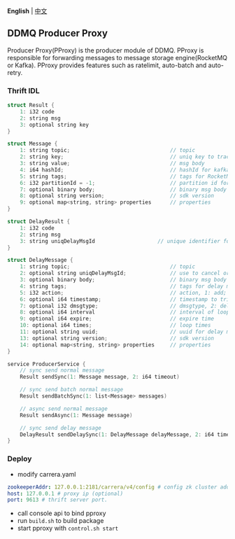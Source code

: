 **English** | [中文](./README_CN.md)
## DDMQ Producer Proxy ##

Producer Proxy(PProxy) is the producer module of DDMQ. PProxy is responsible for forwarding messages to message storage engine(RocketMQ or Kafka). PProxy provides features such as ratelimit, auto-batch and auto-retry.


### Thrift IDL ###

```c++
struct Result {
	1: i32 code
	2: string msg
	3: optional string key
}

struct Message {
    1: string topic;			                    // topic
    2: string key;				                    // uniq key to trace or get the partition
    3: string value;			                    // msg body
    4: i64 hashId;                                  // hashId for kafka partation.
    5: string tags;                                 // tags for RocketMQ message.
    6: i32 partitionId = -1;                        // partition id for kafka, -1: use hashId; -2: rand to get
    7: optional binary body;	                    // binary msg body
    8: optional string version;                     // sdk version
    9: optional map<string, string> properties      // properties
}

struct DelayResult {
	1: i32 code
	2: string msg
	3: string uniqDelayMsgId                    // unique identifier for a delay message, can be used to cancel or trace a delay message
}

struct DelayMessage {
    1: string topic;                                // topic
    2: optional string uniqDelayMsgId;		        // use to cancel or trace a message
    3: optional binary body;	                    // binary msg body
    4: string tags;                                 // tags for delay message
    5: i32 action;                                  // action, 1: add; 2: cancel
    6: optional i64 timestamp;			            // timestamp to trigger
    7: optional i32 dmsgtype;                       // dmsgtype, 2: delay; 3: loop delay
    8: optional i64 interval                        // interval of loop message, if not loop, just leave it
    9: optional i64 expire;                         // expire time
    10: optional i64 times;                         // loop times
    11: optional string uuid;                       // uuid for delay message
    13: optional string version;                    // sdk version
    14: optional map<string, string> properties     // properties
}

service ProducerService {
    // sync send normal message
    Result sendSync(1: Message message, 2: i64 timeout)

    // sync send batch normal message
    Result sendBatchSync(1: list<Message> messages)

    // async send normal message
    Result sendAsync(1: Message message)

    // sync send delay message
    DelayResult sendDelaySync(1: DelayMessage delayMessage, 2: i64 timeout)
}
```

### Deploy ###
* modify carrera.yaml

```yml
zookeeperAddr: 127.0.0.1:2181/carrera/v4/config # config zk cluster address here.
host: 127.0.0.1 # proxy ip (optional)
port: 9613 # thrift server port.
```

* call console api to bind pproxy
* run ```build.sh``` to build package
* start pproxy with ```control.sh start```